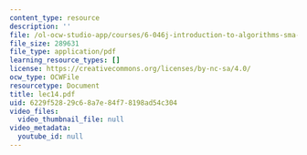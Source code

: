 ```yaml
---
content_type: resource
description: ''
file: /ol-ocw-studio-app/courses/6-046j-introduction-to-algorithms-sma-5503-fall-2005/6229f52829c68a7e84f78198ad54c304_lec14.pdf
file_size: 289631
file_type: application/pdf
learning_resource_types: []
license: https://creativecommons.org/licenses/by-nc-sa/4.0/
ocw_type: OCWFile
resourcetype: Document
title: lec14.pdf
uid: 6229f528-29c6-8a7e-84f7-8198ad54c304
video_files:
  video_thumbnail_file: null
video_metadata:
  youtube_id: null
---
```

